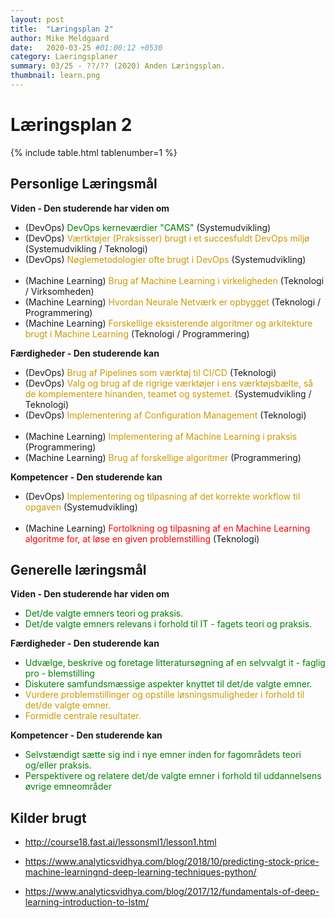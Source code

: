 ```yaml
---
layout: post
title:  "Læringsplan 2"
author: Mike Meldgaard
date:   2020-03-25 #01:00:12 +0530
category: Laeringsplaner
summary: 03/25 - ??/?? (2020) Anden Læringsplan.
thumbnail: learn.png
---
```


# Læringsplan 2
{% include table.html tablenumber=1 %}
<br>

## Personlige Læringsmål

**Viden - Den studerende har viden om**
- (DevOps) <span style="color: green;">DevOps kerneværdier "CAMS" </span>(Systemudvikling)
- (DevOps) <span style="color: #cc9900;">Værtktøjer (Praksisser) brugt i et succesfuldt DevOps miljø</span> (Systemudvikling / Teknologi)
- (DevOps) <span style="color: #cc9900;">Nøglemetodologier ofte brugt i DevOps</span> (Systemudvikling)<br><br>
- (Machine Learning) <span style="color: #cc9900;">Brug af Machine Learning i virkeligheden</span> (Teknologi / Virksomheden)
- (Machine Learning) <span style="color: #cc9900;">Hvordan Neurale Netværk er opbygget</span> (Teknologi / Programmering)
- (Machine Learning) <span style="color: #cc9900;">Forskellige eksisterende algoritmer og arkitekture brugt i Machine Learning</span> (Teknologi / Programmering)

**Færdigheder - Den studerende kan**
- (DevOps) <span style="color: #cc9900;">Brug af Pipelines som værktøj til CI/CD</span> (Teknologi)
- (DevOps) <span style="color: #cc9900;">Valg og brug af de rigrige værktøjer i ens værktøjsbælte, så de komplementere hinanden, teamet og systemet. </span> (Systemudvikling / Teknologi)
- (DevOps) <span style="color: #cc9900;">Implementering af Configuration Management</span> (Teknologi)<br><br>
- (Machine Learning) <span style="color: #cc9900;">Implementering af Machine Learning i praksis</span> (Programmering)
- (Machine Learning) <span style="color: #cc9900;">Brug af forskellige algoritmer</span> (Programmering)

**Kompetencer - Den studerende kan**
- (DevOps) <span style="color: #cc9900;">Implementering og tilpasning af det korrekte workflow til opgaven</span> (Systemudvikling)<br><br>
- (Machine Learning) <span style="color: red;">Fortolkning og tilpasning af en Machine Learning algoritme for, at løse en given problemstilling </span> (Teknologi)

## Generelle læringsmål

**Viden - Den studerende har viden om**
- <span style="color: green;">Det/de valgte emners teori og praksis.</span>
- <span style="color: green;">Det/de valgte emners relevans i forhold til IT - fagets teori og praksis.</span>

**Færdigheder - Den studerende kan**
- <span style="color: green;">Udvælge, beskrive og foretage litteratursøgning af en selvvalgt it - faglig pro - blemstilling</span>
- <span style="color: green;">Diskutere samfundsmæssige aspekter knyttet til det/de valgte emner.</span>
- <span style="color: #cc9900;">Vurdere problemstillinger og opstille løsningsmuligheder i forhold til det/de valgte emner.</span>
- <span style="color: #cc9900;">Formidle centrale resultater.</span>

**Kompetencer - Den studerende kan**
- <span style="color: green;">Selvstændigt sætte sig ind i nye emner inden for fagområdets teori og/eller praksis.</span>
- <span style="color: green;">Perspektivere og relatere det/de valgte emner i forhold til uddannelsens øvrige emneområder</span>

## Kilder brugt

- <http://course18.fast.ai/lessonsml1/lesson1.html>

- <https://www.analyticsvidhya.com/blog/2018/10/predicting-stock-price-machine-learningnd-deep-learning-techniques-python/>

- <https://www.analyticsvidhya.com/blog/2017/12/fundamentals-of-deep-learning-introduction-to-lstm/>